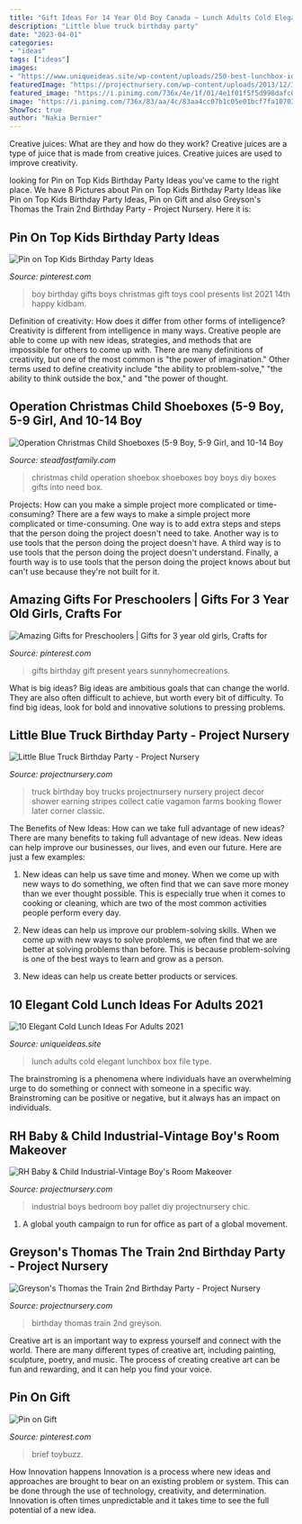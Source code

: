 ```yaml
---
title: "Gift Ideas For 14 Year Old Boy Canada ~ Lunch Adults Cold Elegant Lunchbox Box File Type"
description: "Little blue truck birthday party"
date: "2023-04-01"
categories:
- "ideas"
tags: ["ideas"]
images:
- "https://www.uniqueideas.site/wp-content/uploads/250-best-lunchbox-ideas-images-on-pinterest-toddler-food-kid-4.jpg"
featuredImage: "https://projectnursery.com/wp-content/uploads/2013/12/IMG_6563-768x1024.jpg"
featured_image: "https://i.pinimg.com/736x/4e/1f/01/4e1f01f5f5d998dafc044609e09073a0.jpg"
image: "https://i.pinimg.com/736x/83/aa/4c/83aa4cc07b1c05e01bcf7fa107036f1d.jpg"
ShowToc: true
author: "Nakia Bernier"
---
```



Creative juices: What are they and how do they work?
Creative juices are a type of juice that is made from creative juices. Creative juices are used to improve creativity.

	

		
looking for Pin on Top Kids Birthday Party Ideas you've came to the right place. We have 8 Pictures about Pin on Top Kids Birthday Party Ideas like Pin on Top Kids Birthday Party Ideas, Pin on Gift and also Greyson&#039;s Thomas the Train 2nd Birthday Party - Project Nursery. Here it is:
		
    
## Pin On Top Kids Birthday Party Ideas

<img loading=lazy src="https://i.pinimg.com/736x/f5/d5/16/f5d51699fd77348781dc86cfb62b3da1.jpg" onerror="this.onerror=null;this.src='https://tse1.mm.bing.net/th?id=OIP.i6_NQo9cfoceKqXWsvYvQAHaPH&amp;pid=15.1';" alt="Pin on Top Kids Birthday Party Ideas">

_Source: pinterest.com_

>boy birthday gifts boys christmas gift toys cool presents list 2021 14th happy kidbam. 

	

Definition of creativity: How does it differ from other forms of intelligence?
Creativity is different from intelligence in many ways. Creative people are able to come up with new ideas, strategies, and methods that are impossible for others to come up with. 
There are many definitions of creativity, but one of the most common is "the power of imagination." Other terms used to define creativity include "the ability to problem-solve," "the ability to think outside the box," and "the power of thought.

    
## Operation Christmas Child Shoeboxes (5-9 Boy, 5-9 Girl, And 10-14 Boy

<img loading=lazy src="http://www.steadfastfamily.com/wp-content/uploads/2015/11/What-We-Packed-In-Our-Operation-Christmas-Child-Shoeboxes-5-e1448306746984.jpg" onerror="this.onerror=null;this.src='https://tse2.mm.bing.net/th?id=OIP.ohN9WfIVlV70WaKmDPSDVQHaLH&amp;pid=15.1';" alt="Operation Christmas Child Shoeboxes (5-9 Boy, 5-9 Girl, and 10-14 Boy">

_Source: steadfastfamily.com_

>christmas child operation shoebox shoeboxes boy boys diy boxes gifts into need box. 

	

Projects: How can you make a simple project more complicated or time-consuming?
There are a few ways to make a simple project more complicated or time-consuming. One way is to add extra steps and steps that the person doing the project doesn't need to take. Another way is to use tools that the person doing the project doesn't have. A third way is to use tools that the person doing the project doesn't understand. Finally, a fourth way is to use tools that the person doing the project knows about but can't use because they're not built for it.

    
## Amazing Gifts For Preschoolers | Gifts For 3 Year Old Girls, Crafts For

<img loading=lazy src="https://i.pinimg.com/736x/83/aa/4c/83aa4cc07b1c05e01bcf7fa107036f1d.jpg" onerror="this.onerror=null;this.src='https://tse2.mm.bing.net/th?id=OIP.n6tLi5Nk02LbNZywrWp--AHaOh&amp;pid=15.1';" alt="Amazing Gifts for Preschoolers | Gifts for 3 year old girls, Crafts for">

_Source: pinterest.com_

>gifts birthday gift present years sunnyhomecreations. 

	

What is big ideas?
Big ideas are ambitious goals that can change the world. They are also often difficult to achieve, but worth every bit of difficulty. To find big ideas, look for bold and innovative solutions to pressing problems.

    
## Little Blue Truck Birthday Party - Project Nursery

<img loading=lazy src="https://projectnursery.com/wp-content/uploads/2013/04/littlebluetruckpartytable.jpg" onerror="this.onerror=null;this.src='https://tse1.mm.bing.net/th?id=OIP.JLuDHHMc6abKt3jU2GKv4QHaKC&amp;pid=15.1';" alt="Little Blue Truck Birthday Party - Project Nursery">

_Source: projectnursery.com_

>truck birthday boy trucks projectnursery nursery project decor shower earning stripes collect catie vagamon farms booking flower later corner classic. 

	

The Benefits of New Ideas: How can we take full advantage of new ideas?
There are many benefits to taking full advantage of new ideas. New ideas can help improve our businesses, our lives, and even our future. Here are just a few examples:
1. New ideas can help us save time and money. When we come up with new ways to do something, we often find that we can save more money than we ever thought possible. This is especially true when it comes to cooking or cleaning, which are two of the most common activities people perform every day.

2. New ideas can help us improve our problem-solving skills. When we come up with new ways to solve problems, we often find that we are better at solving problems than before. This is because problem-solving is one of the best ways to learn and grow as a person.

3. New ideas can help us create better products or services.

    
## 10 Elegant Cold Lunch Ideas For Adults 2021

<img loading=lazy src="https://www.uniqueideas.site/wp-content/uploads/250-best-lunchbox-ideas-images-on-pinterest-toddler-food-kid-4.jpg" onerror="this.onerror=null;this.src='https://tse2.mm.bing.net/th?id=OIP.VEsRy0fx52PZ9Pnvcl6LKQHaN9&amp;pid=15.1';" alt="10 Elegant Cold Lunch Ideas For Adults 2021">

_Source: uniqueideas.site_

>lunch adults cold elegant lunchbox box file type. 

	

The brainstroming is a phenomena where individuals have an overwhelming urge to do something or connect with someone in a specific way. Brainstroming can be positive or negative, but it always has an impact on individuals.

    
## RH Baby &amp; Child Industrial-Vintage Boy&#039;s Room Makeover

<img loading=lazy src="https://projectnursery.com/wp-content/uploads/2014/05/Industrial-Chic-Boys-Bedroom.jpg" onerror="this.onerror=null;this.src='https://tse3.mm.bing.net/th?id=OIP.FczkUj27GkWIfoy15a70xgHaFc&amp;pid=15.1';" alt="RH Baby &amp; Child Industrial-Vintage Boy&#039;s Room Makeover">

_Source: projectnursery.com_

>industrial boys bedroom boy pallet diy projectnursery chic. 

	

1. A global youth campaign to run for office as part of a global movement. 

    
## Greyson&#039;s Thomas The Train 2nd Birthday Party - Project Nursery

<img loading=lazy src="https://projectnursery.com/wp-content/uploads/2013/12/IMG_6563-768x1024.jpg" onerror="this.onerror=null;this.src='https://tse3.mm.bing.net/th?id=OIP.zbeMHZUJHMUU_1HVFerfawHaJ4&amp;pid=15.1';" alt="Greyson&#039;s Thomas the Train 2nd Birthday Party - Project Nursery">

_Source: projectnursery.com_

>birthday thomas train 2nd greyson. 

	

Creative art is an important way to express yourself and connect with the world. There are many different types of creative art, including painting, sculpture, poetry, and music. The process of creating creative art can be fun and rewarding, and it can help you find your voice.

    
## Pin On Gift

<img loading=lazy src="https://i.pinimg.com/736x/4e/1f/01/4e1f01f5f5d998dafc044609e09073a0.jpg" onerror="this.onerror=null;this.src='https://tse3.mm.bing.net/th?id=OIP.apAwObRVIhqXugRPWA17dAHaOG&amp;pid=15.1';" alt="Pin on Gift">

_Source: pinterest.com_

>brief toybuzz. 

	

How Innovation happens
Innovation is a process where new ideas and approaches are brought to bear on an existing problem or system. This can be done through the use of technology, creativity, and determination. Innovation is often times unpredictable and it takes time to see the full potential of a new idea.

